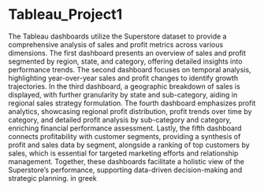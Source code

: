 # Tableau_Project1

The Tableau dashboards utilize the Superstore dataset to provide a comprehensive analysis of sales and profit metrics across various dimensions. The first dashboard presents an overview of sales and profit segmented by region, state, and category, offering detailed insights into performance trends. The second dashboard focuses on temporal analysis, highlighting year-over-year sales and profit changes to identify growth trajectories. In the third dashboard, a geographic breakdown of sales is displayed, with further granularity by state and sub-category, aiding in regional sales strategy formulation. The fourth dashboard emphasizes profit analytics, showcasing regional profit distribution, profit trends over time by category, and detailed profit analysis by sub-category and category, enriching financial performance assessment. Lastly, the fifth dashboard connects profitability with customer segments, providing a synthesis of profit and sales data by segment, alongside a ranking of top customers by sales, which is essential for targeted marketing efforts and relationship management. Together, these dashboards facilitate a holistic view of the Superstore’s performance, supporting data-driven decision-making and strategic planning. in greek
